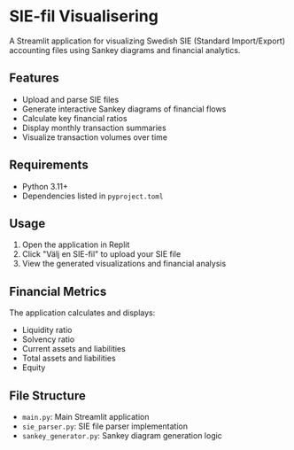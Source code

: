 
# SIE-fil Visualisering

A Streamlit application for visualizing Swedish SIE (Standard Import/Export) accounting files using Sankey diagrams and financial analytics.

## Features

- Upload and parse SIE files
- Generate interactive Sankey diagrams of financial flows
- Calculate key financial ratios
- Display monthly transaction summaries
- Visualize transaction volumes over time

## Requirements

- Python 3.11+
- Dependencies listed in `pyproject.toml`

## Usage

1. Open the application in Replit
2. Click "Välj en SIE-fil" to upload your SIE file
3. View the generated visualizations and financial analysis

## Financial Metrics

The application calculates and displays:
- Liquidity ratio
- Solvency ratio
- Current assets and liabilities
- Total assets and liabilities
- Equity

## File Structure

- `main.py`: Main Streamlit application
- `sie_parser.py`: SIE file parser implementation
- `sankey_generator.py`: Sankey diagram generation logic
